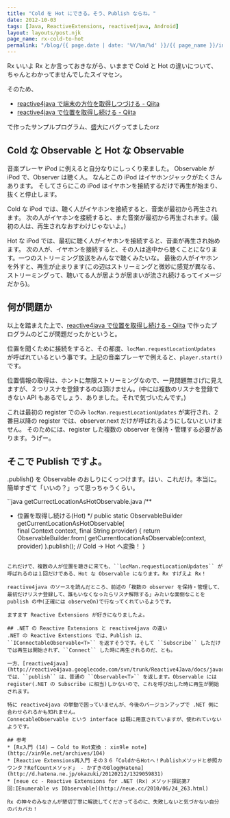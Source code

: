 ```yaml
---
title: "Cold を Hot にできる。そう、Publish ならね。"
date: 2012-10-03
tags: [Java, ReactiveExtensions, reactive4java, Android]
layout: layouts/post.njk
page_name: rx-cold-to-hot
permalink: "/blog/{{ page.date | date: '%Y/%m/%d' }}/{{ page_name }}/index.html"
---
```

Rx いいよ Rx とか言っておきながら、いままで Cold と Hot の違いについて、ちゃんとわかってませんでしたスイマセン。

<!--more-->

そのため、

* [reactive4java で端末の方位を取得しつづける - Qiita](http://qiita.com/items/07762776102dbc84b1c7)
* [reactive4java で位置を取得し続ける - Qiita](http://qiita.com/items/e15ba88d51938531b1a3)

で作ったサンプルプログラム、盛大にバグってましたorz

## Cold な Observable と Hot な Observable
音楽プレーヤ iPod に例えると自分なりにしっくり来ました。
Observable が iPod で、Observer は聴く人。
なんとこの iPod はイヤホンジャックがたくさんあります。
そしてさらにこの iPod はイヤホンを接続するだけで再生が始まり、抜くと停止します。

Cold な iPod では、聴く人がイヤホンを接続すると、音楽が最初から再生されます。
次の人がイヤホンを接続すると、また音楽が最初から再生されます。(最初の人は、再生されなおすわけじゃないよ。)

Hot な iPod では、最初に聴く人がイヤホンを接続すると、音楽が再生され始めます。
次の人が、イヤホンを接続すると、その人は途中から聴くことになります。一つのストリーミング放送をみんなで聴くみたいな。
最後の人がイヤホンを外すと、再生が止まります(この辺はストリーミングと微妙に感覚が異なる、ストリーミングって、聴いてる人が居ようが居まいが流され続けるってイメージだから)。

## 何が問題か

以上を踏まえた上で、[reactive4java で位置を取得し続ける - Qiita](http://qiita.com/items/e15ba88d51938531b1a3) で作ったプログラムのどこが問題だったかというと。

位置を聞くために接続をすると、その都度、``locMan.requestLocationUpdates`` が呼ばれているという事です。上記の音楽プレーヤで例えると、``player.start()`` です。

位置情報の取得は、ホントに無限ストリーミングなので、一見問題無さげに見えますが、２つリスナを登録するのは頂けません。(中には複数のリスナを登録できない API もあるでしょう、ありました。それで気づいたんです。)

これは最初の register でのみ ``locMan.requestLocationUpdates`` が実行され、2番目以降の register では、observer.next だけが呼ばれるようにしないといけません。
そのためには、register した複数の observer を保持・管理する必要があります。うげー。

## そこで Publish ですよ。
.publish() を Observable のおしりにくっつけます。はい、これだけ。本当に。簡単すぎて「いいの？」って思っちゃうくらい。

``java getCurrectLocationAsHotObservable.java
/**
 * 位置を取得し続ける(Hot)
 */
public static ObservableBuilder<Location> getCurrentLocationAsHotObservable(          
	final Context context, final String provider) {
    return ObservableBuilder.from(
		getCurrentlocationAsObservable(context, provider)
		).publish(); // Cold → Hot へ変換！
}
```

これだけで、複数の人が位置を聴きに来ても、``locMan.requestLocationUpdates`` が呼ばれるのは１回だけである、Hot な Observable になります。Rx すげえよ Rx！

reactive4java のソースを読んだところ、前述の「複数の observer を保持・管理して、最初だけリスナ登録して、誰もいなくなったらリスナ解除する」みたいな面倒なことを publish の中(正確には observeOn)で行なってくれているようです。

ますます Reactive Extensions が好きになりましたよ。

## .NET の Reactive Extensions と reactive4java の違い
.NET の Reactive Extenstions では、Publish は、``IConnectableObservable<T>`` を返すそうです。そして ``Subscribe`` しただけでは再生は開始されず、``Connect`` した時に再生されるのだ、とも。

一方、[reactive4java](http://reactive4java.googlecode.com/svn/trunk/Reactive4Java/docs/javadoc/index.html) では、``publish`` は、普通の ``Observable<T>`` を返します。Observable には register(.NET の Subscribe に相当)しかないので、これを呼び出した時に再生が開始されます。

特に reactive4java の挙動で困っていませんが、今後のバージョンアップで .NET 側に合わせられるかも知れません。
ConnecableObservable という interface は既に用意されていますが、使われていないようです。

## 参考
* [Rx入門 (14) – Cold to Hot変換 : xin9le note](http://xin9le.net/archives/104)
* [Reactive Extensions再入門 その３６「ColdからHotへ！Publishメソッドと参照カウンタ？RefCountメソッド」 - かずきのBlog@Hatena](http://d.hatena.ne.jp/okazuki/20120212/1329059831)
* [neue cc - Reactive Extensions for .NET (Rx) メソッド探訪第7回:IEnumerable vs IObservable](http://neue.cc/2010/06/24_263.html)

Rx の神々のみなさんが懇切丁寧に解説してくださってるのに、失敗しないと気づかない自分のバカバカ！